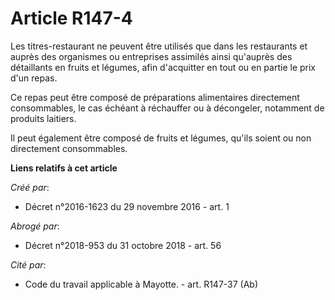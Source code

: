 # Article R147-4

Les  titres-restaurant ne peuvent être utilisés que dans les restaurants et  auprès des organismes ou entreprises assimilés
ainsi qu'auprès des  détaillants en fruits et légumes, afin d'acquitter en tout ou en partie  le prix d'un repas. 

Ce repas peut être composé de  préparations alimentaires directement consommables, le cas échéant à  réchauffer ou à
décongeler, notamment de produits laitiers. 

Il peut également être composé de fruits et légumes, qu'ils soient ou non directement consommables.

**Liens relatifs à cet article**

_Créé par_:

  - Décret n°2016-1623 du 29 novembre 2016 - art. 1

_Abrogé par_:

  - Décret n°2018-953 du 31 octobre 2018 - art. 56

_Cité par_:

  - Code du travail applicable à Mayotte. - art. R147-37 (Ab)
